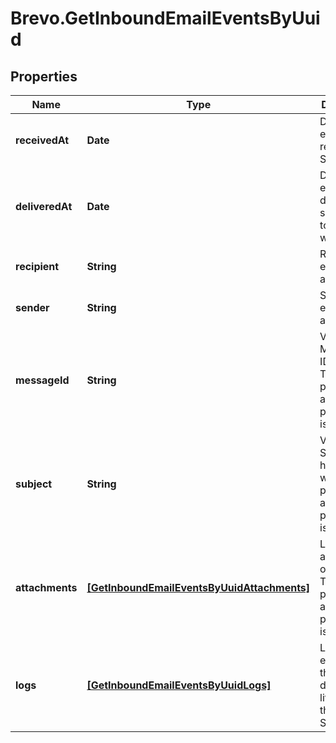 # Brevo.GetInboundEmailEventsByUuid

## Properties
Name | Type | Description | Notes
------------ | ------------- | ------------- | -------------
**receivedAt** | **Date** | Date when email was received on SMTP relay | [optional] 
**deliveredAt** | **Date** | Date when email was delivered successfully to client’s webhook | [optional] 
**recipient** | **String** | Recipient’s email address | [optional] 
**sender** | **String** | Sender’s email address | [optional] 
**messageId** | **String** | Value of the Message-ID header. This will be present only after the processing is done. | [optional] 
**subject** | **String** | Value of the Subject header. This will be present only after the processing is done.  | [optional] 
**attachments** | [**[GetInboundEmailEventsByUuidAttachments]**](GetInboundEmailEventsByUuidAttachments.md) | List of attachments of the email. This will be present only after the processing is done. | [optional] 
**logs** | [**[GetInboundEmailEventsByUuidLogs]**](GetInboundEmailEventsByUuidLogs.md) | List of events/logs that describe the lifecycle of the email on SIB platform | [optional] 


